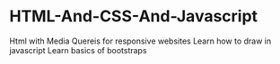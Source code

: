 # HTML-And-CSS-And-Javascript
Html with Media Quereis for responsive websites
Learn how to draw in javascript
Learn basics of bootstraps
